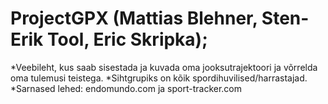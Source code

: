 # ProjectGPX (Mattias Blehner, Sten-Erik Tool, Eric Skripka); 
*Veebileht, kus saab sisestada ja kuvada oma jooksutrajektoori ja võrrelda oma tulemusi teistega.
*Sihtgrupiks on kõik spordihuvilised/harrastajad.
*Sarnased lehed: endomundo.com ja sport-tracker.com
